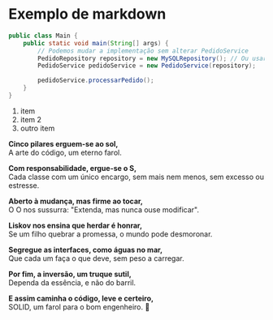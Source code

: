 # Exemplo de markdown

```java
public class Main {
    public static void main(String[] args) {
        // Podemos mudar a implementação sem alterar PedidoService
        PedidoRepository repository = new MySQLRepository(); // Ou usar new PostgreSQLRepository();
        PedidoService pedidoService = new PedidoService(repository);

        pedidoService.processarPedido();
    }
}
```

1. item
1. item 2
1. outro item



**Cinco pilares erguem-se ao sol,**  
A arte do código, um eterno farol.  

**Com responsabilidade, ergue-se o S,**  
Cada classe com um único encargo, sem mais nem menos, sem excesso ou estresse.  

**Aberto à mudança, mas firme ao tocar,**  
O O nos sussurra: "Extenda, mas nunca ouse modificar".  

**Liskov nos ensina que herdar é honrar,**  
Se um filho quebrar a promessa, o mundo pode desmoronar.  

**Segregue as interfaces, como águas no mar,**  
Que cada um faça o que deve, sem peso a carregar.  

**Por fim, a inversão, um truque sutil,**  
Dependa da essência, e não do barril.  

**E assim caminha o código, leve e certeiro,**  
SOLID, um farol para o bom engenheiro. 🚀